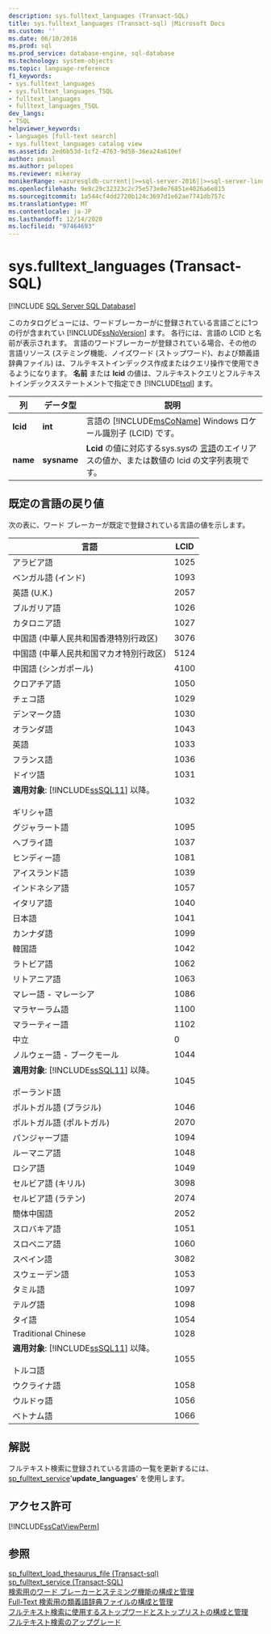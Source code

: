 ```yaml
---
description: sys.fulltext_languages (Transact-SQL)
title: sys.fulltext_languages (Transact-sql) |Microsoft Docs
ms.custom: ''
ms.date: 06/10/2016
ms.prod: sql
ms.prod_service: database-engine, sql-database
ms.technology: system-objects
ms.topic: language-reference
f1_keywords:
- sys.fulltext_languages
- sys.fulltext_languages_TSQL
- fulltext_languages
- fulltext_languages_TSQL
dev_langs:
- TSQL
helpviewer_keywords:
- languages [full-text search]
- sys.fulltext_languages catalog view
ms.assetid: 2ed6b53d-1cf2-4763-9d58-36ea24a610ef
author: pmasl
ms.author: pelopes
ms.reviewer: mikeray
monikerRange: =azuresqldb-current||>=sql-server-2016||>=sql-server-linux-2017||=azuresqldb-mi-current
ms.openlocfilehash: 9e8c29c32323c2c75e573e8e76851e4026a6e815
ms.sourcegitcommit: 1a544cf4dd2720b124c3697d1e62ae7741db757c
ms.translationtype: MT
ms.contentlocale: ja-JP
ms.lasthandoff: 12/14/2020
ms.locfileid: "97464693"
---
```

# <a name="sysfulltext_languages-transact-sql"></a>sys.fulltext_languages (Transact-SQL)
[!INCLUDE [SQL Server SQL Database](../../includes/applies-to-version/sql-asdb.md)]

  このカタログビューには、ワードブレーカーがに登録されている言語ごとに1つの行が含まれてい [!INCLUDE[ssNoVersion](../../includes/ssnoversion-md.md)] ます。 各行には、言語の LCID と名前が表示されます。 言語のワードブレーカーが登録されている場合、その他の言語リソース (ステミング機能、ノイズワード (ストップワード)、および類義語辞典ファイル) は、フルテキストインデックス作成またはクエリ操作で使用できるようになります。 **名前** または **lcid** の値は、フルテキストクエリとフルテキストインデックスステートメントで指定でき [!INCLUDE[tsql](../../includes/tsql-md.md)] ます。  
   
|列|データ型|説明|  
|------------|---------------|-----------------|  
|**lcid**|**int**|言語の [!INCLUDE[msCoName](../../includes/msconame-md.md)] Windows ロケール識別子 (LCID) です。|  
|**name**|**sysname**|**Lcid** の値に対応するsys.sysの [言語](../../relational-databases/system-compatibility-views/sys-syslanguages-transact-sql.md)のエイリアスの値か、または数値の lcid の文字列表現です。|  
  
## <a name="values-returned-for-default-languages"></a>既定の言語の戻り値  
 次の表に、ワード ブレーカーが既定で登録されている言語の値を示します。  
  
|言語|LCID|  
|--------------|----------|  
|アラビア語|1025|  
|ベンガル語 (インド)|1093|  
|英語 (U.K.)|2057|  
|ブルガリア語|1026|  
|カタロニア語|1027|  
|中国語 (中華人民共和国香港特別行政区)|3076|  
|中国語 (中華人民共和国マカオ特別行政区)|5124|  
|中国語 (シンガポール)|4100|  
|クロアチア語|1050|  
|チェコ語|1029|  
|デンマーク語|1030|  
|オランダ語|1043|  
|英語|1033|  
|フランス語|1036|  
|ドイツ語|1031|  
|**適用対象**: [!INCLUDE[ssSQL11](../../includes/sssql11-md.md)] 以降。<br /><br /> ギリシャ語|1032|  
|グジャラート語|1095|  
|ヘブライ語|1037|  
|ヒンディー語|1081|  
|アイスランド語|1039|  
|インドネシア語|1057|  
|イタリア語|1040|  
|日本語|1041|  
|カンナダ語|1099|  
|韓国語|1042|  
|ラトビア語|1062|  
|リトアニア語|1063|  
|マレー語 - マレーシア|1086|  
|マラヤーラム語|1100|  
|マラーティー語|1102|  
|中立|0|  
|ノルウェー語 - ブークモール|1044|  
|**適用対象**: [!INCLUDE[ssSQL11](../../includes/sssql11-md.md)] 以降。<br /><br /> ポーランド語|1045|  
|ポルトガル語 (ブラジル)|1046|  
|ポルトガル語 (ポルトガル)|2070|  
|パンジャーブ語|1094|  
|ルーマニア語|1048|  
|ロシア語|1049|  
|セルビア語 (キリル)|3098|  
|セルビア語 (ラテン)|2074|  
|簡体中国語|2052|  
|スロバキア語|1051|  
|スロベニア語|1060|  
|スペイン語|3082|  
|スウェーデン語|1053|  
|タミル語|1097|  
|テルグ語|1098|  
|タイ語|1054|  
|Traditional Chinese|1028|  
|**適用対象**: [!INCLUDE[ssSQL11](../../includes/sssql11-md.md)] 以降。<br /><br /> トルコ語|1055|  
|ウクライナ語|1058|  
|ウルドゥ語|1056|  
|ベトナム語|1066|  
  
## <a name="remarks"></a>解説  
 フルテキスト検索に登録されている言語の一覧を更新するには、 [sp_fulltext_service](../../relational-databases/system-stored-procedures/sp-fulltext-service-transact-sql.md)'**update_languages**' を使用します。  
  
## <a name="permissions"></a>アクセス許可  
 [!INCLUDE[ssCatViewPerm](../../includes/sscatviewperm-md.md)]  
  
## <a name="see-also"></a>参照  
 [sp_fulltext_load_thesaurus_file &#40;Transact-sql&#41;](../../relational-databases/system-stored-procedures/sp-fulltext-load-thesaurus-file-transact-sql.md)   
 [sp_fulltext_service &#40;Transact-SQL&#41;](../../relational-databases/system-stored-procedures/sp-fulltext-service-transact-sql.md)   
 [検索用のワード ブレーカーとステミング機能の構成と管理](../../relational-databases/search/configure-and-manage-word-breakers-and-stemmers-for-search.md)   
 [Full-Text 検索用の類義語辞典ファイルの構成と管理](../../relational-databases/search/configure-and-manage-thesaurus-files-for-full-text-search.md)   
 [フルテキスト検索に使用するストップワードとストップリストの構成と管理](../../relational-databases/search/configure-and-manage-stopwords-and-stoplists-for-full-text-search.md)   
 [フルテキスト検索のアップグレード](../../relational-databases/search/upgrade-full-text-search.md)  
  
  
